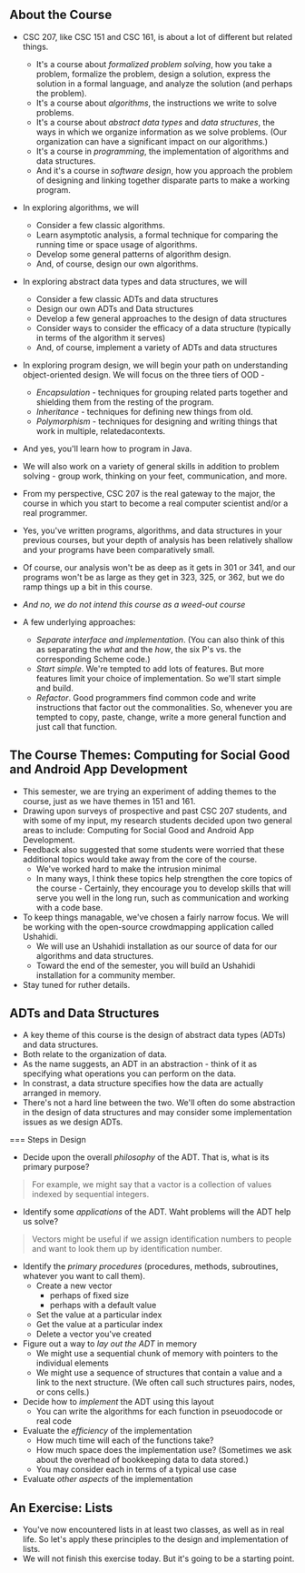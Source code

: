 About the Course
----------------

* CSC 207, like CSC 151 and CSC 161, is about a lot of different but
  related things.
    * It's a course about _formalized problem solving_, how you take
      a problem, formalize the problem, design a solution, express
      the solution in a formal language, and analyze the solution
      (and perhaps the problem).
    * It's a course about _algorithms_, the instructions we write
      to solve problems.
    * It's a course about _abstract data types_ and _data structures_,
      the ways in which we organize information as we solve problems.
      (Our organization can have a significant impact on our algorithms.)
    * It's a course in _programming_, the implementation of algorithms
      and data structures.
    * And it's a course in _software design_, how you approach the problem
      of designing and linking together disparate parts to make a 
      working program.
* In exploring algorithms, we will 
    * Consider a few classic algorithms.
    * Learn asymptotic analysis, a formal technique for comparing the
      running time or space usage of algorithms.
    * Develop some general patterns of algorithm design.
    * And, of course, design our own algorithms.
* In exploring abstract data types and data structures, we will
    * Consider a few classic ADTs and data structures
    * Design our own ADTs and Data structures
    * Develop a few general approaches to the design of data structures
    * Consider ways to consider the efficacy of a data structure 
      (typically in terms of the algorithm it serves)
    * And, of course, implement a variety of ADTs and data structures
* In exploring program design, we will begin your path on understanding
  object-oriented design.  We will focus on the three tiers of OOD -
    * _Encapsulation_ - techniques for grouping related parts together 
      and shielding them from the resting of the program.
    * _Inheritance_ - techniques for defining new things from old.
    * _Polymorphism_ - techniques for designing and writing things
      that work in multiple, relatedacontexts.
* And yes, you'll learn how to program in Java.
* We will also work on a variety of general skills in addition to
  problem solving - group work, thinking on your feet, communication,
  and more.

* From my perspective, CSC 207 is the real gateway to the major, the course
  in which you start to become a real computer scientist and/or a real
  programmer.
* Yes, you've written programs, algorithms, and data structures in your
  previous courses, but your depth of analysis has been relatively shallow
  and your programs have been comparatively small.
* Of course, our analysis won't be as deep as it gets in 301 or 341, and
  our programs won't be as large as they get in 323, 325, or 362, but
  we do ramp things up a bit in this course.
* _And no, we do not intend this course as a weed-out course_

* A few underlying approaches:
    * _Separate interface and implementation_.  (You can also think
      of this as separating the _what_ and the _how_, the six P's
      vs. the corresponding Scheme code.)
    * _Start simple_.  We're tempted to add lots of features.  But
      more features limit your choice of implementation.  So we'll
      start simple and build.
    * _Refactor_.  Good programmers find common code and write 
      instructions that factor out the commonalities.  So, whenever
      you are tempted to copy, paste, change, write a more general
      function and just call that function.

The Course Themes: Computing for Social Good and Android App Development
------------------------------------------------------------------------

* This semester, we are trying an experiment of adding themes to the
  course, just as we have themes in 151 and 161.
* Drawing upon surveys of prospective and past CSC 207 students, and
  with some of my input, my research students decided upon two general
  areas to include: Computing for Social Good and Android App Development.
* Feedback also suggested that some students were worried that these
  additional topics would take away from the core of the course. 
    * We've worked hard to make the intrusion minimal
    * In many ways, I think these topics help strengthen the core
      topics of the course - Certainly, they encourage you to develop
      skills that will serve you well in the long run, such as
      communication and working with a code base.
* To keep things managable, we've chosen a fairly narrow focus.  We will
  be working with the open-source crowdmapping application called
  Ushahidi.
    * We will use an Ushahidi installation as our source of data for
      our algorithms and data structures.
    * Toward the end of the semester, you will build an Ushahidi
      installation for a community member.
* Stay tuned for ruther details.

ADTs and Data Structures
------------------------

* A key theme of this course is the design of abstract data types (ADTs)
  and data structures.
* Both relate to the organization of data.
* As the name suggests, an ADT in an abstraction - think of it as 
  specifying what operations you can perform on the data.
* In constrast, a data structure specifies how the data are actually
  arranged in memory.
* There's not a hard line between the two.  We'll often do some abstraction
  in the design of data structures and may consider some implementation
  issues as we design ADTs.

=== Steps in Design

* Decide upon the overall _philosophy_ of the ADT.
  That is, what is its primary purpose?  
> For example, we might say that a vactor is a collection of values 
> indexed by sequential integers.
* Identify some _applications_ of the ADT.  Waht problems will the
  ADT help us solve?
> Vectors might be useful if we assign identification numbers to people
> and want to look them up by identification number.
* Identify the _primary procedures_ (procedures, methods, subroutines,
  whatever you want to call them).
    * Create a new vector 
        * perhaps of fixed size
        * perhaps with a default value
    * Set the value at a particular index
    * Get the value at a particular index
    * Delete a vector you've created
* Figure out a way to _lay out the ADT_ in memory  
    * We might use a sequential chunk of memory with pointers to the
      individual elements
    * We might use a sequence of structures that contain a value and
      a link to the next structure.  (We often call such structures
      pairs, nodes, or cons cells.)
* Decide how to _implement_ the ADT using this layout
    * You can write the algorithms for each function in pseuodocode or
      real code
* Evaluate the _efficiency_ of the implementation
    * How much time will each of the functions take?
    * How much space does the implementation use?  (Sometimes we ask
      about the overhead of bookkeeping data to data stored.)
    * You may consider each in terms of a typical use case
* Evaluate _other aspects_ of the implementation

An Exercise: Lists
------------------

* You've now encountered lists in at least two classes, as well as in
  real life.  So let's apply these principles to the design and
  implementation of lists.
* We will not finish this exercise today.  But it's going to be a
  starting point.
